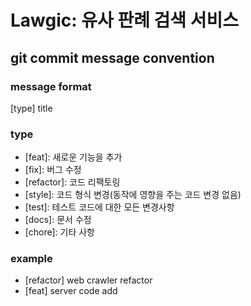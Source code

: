 # Lawgic: 유사 판례 검색 서비스

## git commit message convention

### message format

[type] title

### type

- [feat]: 새로운 기능을 추가
- [fix]: 버그 수정
- [refactor]: 코드 리팩토링
- [style]: 코드 형식 변경(동작에 영향을 주는 코드 변경 없음)
- [test]: 테스트 코드에 대한 모든 변경사항
- [docs]: 문서 수정
- [chore]: 기타 사항

### example

- [refactor] web crawler refactor
- [feat] server code add
